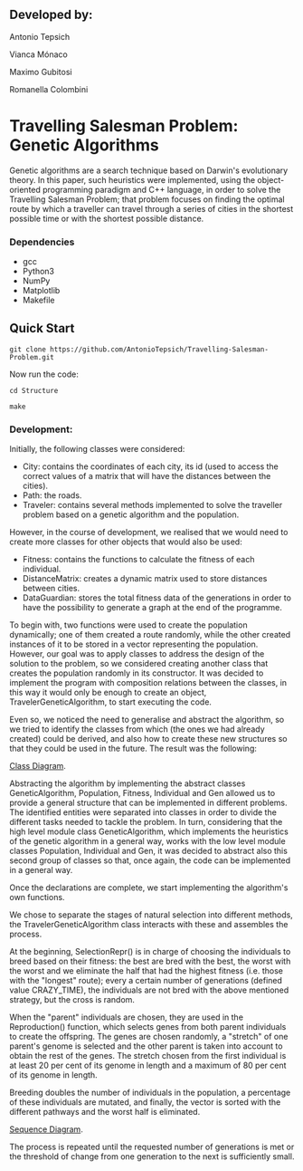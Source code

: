 ## Developed by: ##

Antonio Tepsich

Vianca Mónaco 

Maximo Gubitosi

Romanella Colombini

# Travelling Salesman Problem: Genetic Algorithms #

Genetic algorithms are a search technique based on Darwin's evolutionary theory. In this paper, such heuristics were implemented, using the object-oriented programming paradigm and C++ language, in order to solve the Travelling Salesman Problem; that problem focuses on finding the optimal route by which a traveller can travel through a series of cities in the shortest possible time or with the shortest possible distance. 

### Dependencies ###
* gcc
* Python3
* NumPy
* Matplotlib
* Makefile

## Quick Start ##
```
git clone https://github.com/AntonioTepsich/Travelling-Salesman-Problem.git
```
Now run the code:
```
cd Structure
```
```
make
```

### Development: ###

Initially, the following classes were considered:

- City: contains the coordinates of each city, its id (used to access the correct values of a matrix that will have the distances between the cities).
- Path: the roads.
- Traveler: contains several methods implemented to solve the traveller problem based on a genetic algorithm and the population.

However, in the course of development, we realised that we would need to create more classes for other objects that would also be used:

- Fitness: contains the functions to calculate the fitness of each individual.
- DistanceMatrix: creates a dynamic matrix used to store distances between cities.
- DataGuardian: stores the total fitness data of the generations in order to have the possibility to generate a graph at the end of the programme.

To begin with, two functions were used to create the population dynamically; one of them created a route randomly, while the other created instances of it to be stored in a vector representing the population. However, our goal was to apply classes to address the design of the solution to the problem, so we considered creating another class that creates the population randomly in its constructor. It was decided to implement the program with composition relations between the classes, in this way it would only be enough to create an object, TravelerGeneticAlgorithm, to start executing the code.

Even so, we noticed the need to generalise and abstract the algorithm, so we tried to identify the classes from which (the ones we had already created) could be derived, and also how to create these new structures so that they could be used in the future. The result was the following:


[Class Diagram](https://viewer.diagrams.net/?tags=%7B%7D&highlight=0000ff&edit=_blank&layers=1&nav=1#R7V1rc5s4F%2F41nkk7Ew932x%2FtpM12t33fNEm33U8ZxRCbLUYu4CTur18JJC6SAJFAfAmdTmuEkITORec850gM9LPV00UA1ssv0Ha8gabYTwP9fKBphjlC%2F%2BKCbVIwssZJwSJw7aRIzQqu3d9OUqgrpHTj2k5YqBhB6EXuulg4h77vzKNCGQgC%2BFisdg%2B9Yq9rsHC4gus58PjS764dLZNSTVGU7MYfjrtYRuydFaC1SUG4BDZ8zBXpHwb6WQBhlPxaPZ05Hp48OjHfP22%2Fe59%2FWhd%2Ffg1%2FgW%2Bzv27%2B9%2Fdp0tjHJo%2Bk7xA4fvTspn%2F%2FvP%2F4x9%2FGvz%2FWlx%2B%2FPioX07s%2FT8kjygPwNmTCLhzfidz51FvAwI2WK%2FLu0ZbOaPjorjzgo6vZPfSja3IHTccMeO7CR7%2FnaJxOgAoenAC1BbwpuRHBNSqdL13P%2Fgy2cIPfJozA%2FCe9mi1Rr79Rs8BDt1RUgG4HEeErzSrUuMZPomIFlQZOiOpc0ilS06LPIIxInTn0PLAO3bt4wLjKCgQL15%2FBKIIr2hDc%2BLZjk6uU5vFFFMCfKRvh5yUJQwiIZ8N5yvElIdSFA1dOFGxRFXI35TkidSq9fsx4WB2TsmWefVVSCIjcLNK20%2B6ukJwBf4EmIetPZ%2FozBP1Zov6sYnfAQ4T3QeTM8DSGeYZEP3KvmhXFbNqAZVWOZQeavobrjQciF%2Fq36N5An6J%2FL9Oy9xwTIzpEOYb1nPuolF3DNZi7%2FuJzXOfcyEquyDzgIoievfdiVlm6tu34MStFIAIJt2H%2BWUPXj%2BKJMmfoL5rOM2VoDkw0oDN0rWbX6C%2BuHkRn0EdcB9yYvRzEyo8OZmcB41WKdz3jbYv0rOUzq5zNCgRvSl1DQF2Gdp4bK59ltMp0BCuYNYRdIRLh5iglbzChz09Vjto6T21dQFkP3DneJQxdzG2oLEjqMhTfFVFNTY6o4xZoemV%2Fdb1vK%2FvK%2BD2bnZ5%2BGo2Xp6rKLzMDbXbhRJmInrwTCK3l4Wm5Cwr0t35tYDy3wLYRWZLHlPVTLPezeOHGSj1XTp9AvxbJ%2FzPatkvLLj2wPcEUQaKIrB24QcQlQwojG%2F%2FQp9FmjZWmBVZYLXikyW7GmHb6gLQ1DIq9JsNLy%2BIH3scjJyX%2BXbgWNpIOls5Evlm09L%2FnGs1f0gYQF7i5Jl6PSlfOOrh2PPQ2mGUQuTCJHiDivn0YGbQ3ycA%2B%2Bbb74Nob4ImoUjXW1xh80jDSaj4ty42X8Hx%2BTvPsMrtG6glZDxkR6h74somAVMVvaxvZDZ%2F8e3jCUrXAsHTu8i8gnlLxmp9bN2RXidiSLF3IsVoHmwiGiZGaLUhn0ENCp5%2F7MF6wulLvlqRtqJoVtuGLFm2LU%2B83AXhALBI815tQem%2BiRW9CLVr3hingmFF73oTKeBP6eH%2B9iRHHuqcYtUidiHNk511sQGC74O26EZY0x1W4EUIG68qNmPRuROtEFbkRIqJ250aIXP8jt9x5E0jUrLTl3qUtnBhkrbYuY%2B%2BL7MADfM3mzoPoxTsYXGdzWu91tE1CWeel7X7rfKC2%2B6twpTi%2BOUwnqfHiJXKSRItXd06SqtXbJI5vT3HQC13deRC7IzNURPwVVUkuP7q4YxmHouh9OPbCof6V493Bxw9ZwSwuQDcoeRu7IyHcBHOnnmR4FJUEEzkJgYMxwYdiTK%2FCKbmEsUGQOkBK0SHRFL3YRDJ48lQ%2BhsY0pDMN6TrDLci9XGBYk2kIERVsc9WIbJQOmOtnUojtoR9Ji%2B0GVnhfKENjZR33PgzYouNuKuMCGwjDgCJH2jArjPByx900i2y312HAsUCd4jjg7a8N8CM32hIfABH%2FFokWGqGuJmtoIVqoT3mDPauaLJoFk8xK7etCi%2BHtwvFxpoOgPepw0AeIub5gitH%2F93hAH90ItRQyXUTIWfRu75N7WZSTehRvE5lIddaLoAkRS6ua0ZEhoOk9ONE%2BXVURqCkirNUdPiEibCL8SH8IzXwspqeEkFiaY1pKxWzSAOpXou6oc5EqvJpASTykYmmHo2TCvKU6csejrQdV9mOcyayGOLwS9nPa3pySpZdOaW4l3p8x3mBDgBloiivuyTCvi6op0UmS4N2rD5PqpkMQoKIpmpejPZ1doqMOYW4FykkA2O18yATeE6mB%2FRrnDbx0gnk9BPnqA5vaNpKjk2oAutEwubyddsada7YIItflPIlH%2Bcz0mFIcZzfY7zN8PgoW1OIYRhvor9g5MDnngCbJNEfZ%2BvSYNlE2Jj3Gko0VWBUIweFlx4i5lseE3zRWUS3arefHdAdViNDTkjjl%2FkcIW6KKbshRhQ36tEgWibylA44R7iL2Z07MonbXGaGSjf2ZE2M4UgttmSOmrZbCf9yYrZbDf0Lmo8GlHPNlFrKsZdLH%2F1q0TMZsPE4Q%2F0tzdIt27LPif%2Fu6DVDMrsKNgAvHTwKAt%2BXhP1QHroA49JcHAkSBvjT%2Bpk9TzE1we40c35I6xx%2Boq9YuLzGShMxeZYa%2FbDmmq29v%2FbZK2ImkFuvM%2BhVGYDG0jhcYcRytsFWJDxQU8feSyikaVvvARayhygM7chGV4sYt8nYZFM%2FgXWxt%2BoZZRnVN7fj15GqT92v6YpXNcphZVdblK%2B0TLAEHy1KWj3KPW1tKg4fwhEqjnQRO8aD5zemX%2BJCQHrTbgWlsFE1V6T1tkwr2OBLQjvbZmy0ywnw4oJ0mAmNFcaFDXRQak2T3iJ0mAlL3GbFDNAi2P%2FDDQ31Mr%2F%2FBTQ8VTaUF50%2B0%2Bfhqm79Cdp6LZg8vX%2BeKkLzS%2BwQq2SAB02Ts%2BF3gimNmRXj2noIJu7SwK1RLoGJZPx2DijyirQyHlBcyGWE1TY2GuiMGSbJozJCVs4jFgtE8sflF5ExrzKrkTDoyqoHWwGildxWWS7Tx0DJGijkea7qpUZy3fb1E%2B83NO3HoZM3VHslt0VxVDcZelYZy04pHDOXqPc5Wbx3pjV1mWQC1M4NVL0%2BIz2c2nQFvTtGm5pAQj5%2FkYPdKsCfLBwtDxCF0CHxaWPUem723q5tzjsCuFkPvndnVOo%2B10HSphutYD7u0uo5ZjBUpffrU89axgwJedD7H7zQGiqPAfcq27J27iHf8ufMlLn8TpwpVy%2Fh%2BHk8qHnOPrXVB2J0fUaoLsbUXWCa8oRFbE4duSjSmrOz60B1Epx8aRNds8a4H1CjRdgGTqQabw6Q%2BEydT2dMJuGT9loAyriN6Gke3SJnBIzZIq8hauT1a06aVq%2FZoTQWjCk%2FecO04oY4kzRzo8mZ0hrF0t7wZojzI3iJ9KWFNWcJ2ln1oiFBRnB32yY5jvW9O1mTzBjuUNR7QPMMnDfVQ1C4W6R6KquBUHj%2FFUNTTLZN%2BSvPS8c3trQzcffSwVCrkrcNSHa4VPPLYGwEvJ6ysRukMljJEcCO2AX6cvOPiXGwW%2BT8nR4A4PYNogs3%2Br4s4GRK7po8acTJ2mJilqq0hTtprIU5sR6%2BEOPG5WcXQVG%2FX7kOqkDmS9HtSLXfE4BMVlJIQa85%2BfS%2FYB4Wr4m%2FK5qEqrg5ilWOAsibSjNd0v2Vn66bZQ1ldEHa8cyiLhnc5M7a43hQ3R4oEOHnqComw3DZNJDxsxTcjz9JBiw4FmsfL8h%2FU6u2LXdgXDGw2EsBYmvDTGG%2FBvBDDZhipAp6Hj3i%2FzZ0AMajZm13ytacD1UBmG7iYkLO688TNHhfrgrCi4JiQsN1ZFEJgbGrb%2F09E9cLxGxxggCwF%2Frl3wgNievGujMe9snjzQBu%2FtSyHtMF1HGTI0SKHuWnUIqC1kYmygr59s8SnPBSMBdWgBQShUxnQDUnlEi6gD7w88ia7qa3Z0l8LshFi0voUYxq0gbYZ7KeVtOyUtMYnrKlsW8z2uJbgNoPblJeOuWxo9Y90hNGZfLINz%2BG8iuG2UxYVhfzJvrzOuUccz6gYod4pGrtdWbPGiPlE0mQ8tExOL%2Bmvq5Z4YPUY1FK2dXyQ2zeuDMf6oPNt4xKbwfdBHVpWOTs2VYdjrb6tEo3YmvqxeLhVHXzQBsgVnFoyts6bUURjZvFSrT1QRBYPqFaR7%2FBU0gFZSqrCAC8v0Q18hvJk0omtpCpjXdhR%2BcgUs%2BqBjuwki0cae0VVkje3l5qKB96%2BhXzWCq%2BhGLVkg3AZT6HKai9iu6QXie0yMox9MF5oTv1utuiwugQxBD2SobFi0lktJ2isc6uFR%2F3aZaYnN0rtYPQ7YSXTGpHrjJPwxTZ30fXZSTQ8Lr3SKUNtRM8V64K3dCazxVKUZzKWxjCWwYYjWkvGYTqy9IpknOxx2j68vw%2Bdjviah7u6UZKILRS0jBc0pZKw9641pS6bWpbjcGVU8dHXtj0%2BYzKc5P8wELg0vxvsZ2m6Yfc0%2FFfspty8Ew%2BrXGwnVfV3KUzHDtIMiwJcI7xty6nZVE678Lm0iTFkP6WhDp%2Fpc%2FGNjdizhhvLZOtcPRJ5%2FL33kyNiCQnb93zQZQDxgeAZgQOwXn6BtoNr%2FAc%3D).

Abstracting the algorithm by implementing the abstract classes GeneticAlgorithm, Population, Fitness, Individual and Gen allowed us to provide a general structure that can be implemented in different problems. The identified entities were separated into classes in order to divide the different tasks needed to tackle the problem. In turn, considering that the high level module class GeneticAlgorithm, which implements the heuristics of the genetic algorithm in a general way, works with the low level module classes Population, Individual and Gen, it was decided to abstract also this second group of classes so that, once again, the code can be implemented in a general way.

Once the declarations are complete, we start implementing the algorithm's own functions.

We chose to separate the stages of natural selection into different methods, the TravelerGeneticAlgorithm class interacts with these and assembles the process.

At the beginning, SelectionRepr() is in charge of choosing the individuals to breed based on their fitness: the best are bred with the best, the worst with the worst and we eliminate the half that had the highest fitness (i.e. those with the "longest" route); every a certain number of generations (defined value CRAZY_TIME), the individuals are not bred with the above mentioned strategy, but the cross is random.

When the "parent" individuals are chosen, they are used in the Reproduction() function, which selects genes from both parent individuals to create the offspring. The genes are chosen randomly, a "stretch" of one parent's genome is selected and the other parent is taken into account to obtain the rest of the genes. The stretch chosen from the first individual is at least 20 per cent of its genome in length and a maximum of 80 per cent of its genome in length.


Breeding doubles the number of individuals in the population, a percentage of these individuals are mutated, and finally, the vector is sorted with the different pathways and the worst half is eliminated.

[Sequence Diagram](https://viewer.diagrams.net/?highlight=0000ff&edit=_blank&layers=1&nav=1&title=secuencia.drawio#R5Vtbb9s2FP41BroCMSRRNz86SZt1aLeiydD1qWAk2iZKiwJFJfF%2B%2FUiJupK2FcdyLutDYR5RFPWdy3fOETMBF%2BuHKwbT1RcaIzJxrPhhAi4njhOEofhfCjalwLfcUrBkOC5FdiO4xv8iJbSUNMcxyjoTOaWE47QrjGiSoIh3ZJAxet%2BdtqCk%2B9QULpEmuI4g0aXfccxXpTT0rEb%2BO8LLVfVk21JX1rCarATZCsb0viUCHybgglHKy1%2FrhwtEJHYVLuV9H7dcrTfGUMKH3PAHnn%2FO3QwQwvCfZ%2FDnF%2Bf7zZmtlrmDJFdvrHbLNxUEjOZJjOQq9gSc368wR9cpjOTVe6FzIVvxNVGX4W1GSc7RnEVKmYW0GblimHFGf9V4yglqF4hx9LD1%2FewaNWFtiK4RZxsxRd3g2cqylKUBoIC%2Fb%2FTmhEq2auls5ilzUaayrJdu0BQ%2FFKCPANd9M9jabhdbO%2FBOhy1I8vOPD2wWbT5bafLX9xsHXp3pdgvJkjLMV%2BsJmN8weIcIYlcoQRxH8%2FpSH3%2FhlKn8ma%2FJZ7xABCdidJ4ihsU2ERNXiBJ%2FbWTnIthwKGRMIRxRQmCa4dtiWUtIGIpyluE79A1lpXIKaa1tOaoDgrVDbZqODJrcqja%2Fq7XQ4BCWQWnuzBpJa85%2Bj0gpTnjxXO984l32tEEZX9ElTSBp6%2BOJuO40sMFgz%2FwO2L7uIbYBaxCO5SFAwzolcPPuNw1x%2BYpYMN6c4GUiRLeUc7ousIOMzyWJSuTFQkKGkriS3BIa%2FaqmqRAUHht%2FsfYS7ZqnLAjFHR7XtcQQgVw4ZDdDMICubv0q7bDRLjBrt1ogozmLkLqnp7h6E4frcgCTvFq%2FsS17X5QyOY7tjBWkPB1sMP9K01waEE3%2BZxziBl0ScQxplW1iEWCNpSD%2F9XiD92i4vQ7awUBnOAZjmwuE%2FVi3KCEiMMtw1E1b0QPm%2F7R%2B%2F5CgTi3HVePLB4VyMdi0Bi3tFDJjqDfadxmP99GGroUWzp4B50r2RDKp0%2BcqnfbAIDrZv5Afdhcq6VNbSOgLblrTlLts3%2FDMvOGt%2B%2BrPV%2FtqLLHcwaEkaTRVPeH5hlJ2LeqASMbtd0tRDLAyhIO5XCzhejIk3JT3qi6VFkXCxoo40c%2BX1jiO5e0iYIs4DZsArgchmHOaNaVbGVYuKKHSwhNaEMeWiPGocm3WK9c8QxgJDPZ9DE416kbnVEJpKiTv8oRjeTtfIfmOLZq1CqTEwsIwrZjmAtj4rSosGFBfg1MqbADHtiA%2FhG7HaVQETjdbcYYRqDsWjoExKNE4j5SRv%2FuUxPgOxzkk7yeOeIjVEujmLsnvWg0bXD80UpMnELSQPpKlMMLJ8nMxunTM1Vw3CxKws01N3nLwo8XPxYWp5VVMXjK7E4JjMXu7%2BttlpodkAK7ZkJ5M7UHXAPtZ8BZqfzwjz4zP2c7IvfndbvE4jBy%2B0iDid4t9YA8LIqMF45mG45ecFyxpaOe8mAhxqE%2BHg%2FX1ZF%2Ftdh6cfhV1JF91LPNzRvW9ykCHGU3LJLa2Aw2mUCv%2FzJpKNNsWMLUttxI0RFCMNu3R4UXe3t6gbzablhuHxyro%2BhFjNg1mrX%2FD2oXaul4VUpp1uwttqe%2BOZkSOZkRF3l7UT1XmDqUppSjCC1H5C0UhJjNv%2BV3VseiiSu19IgPMLRO%2FlrxQsw%2FX8gNXcpulRfRvZf5Fyr%2BmsVhSBJr9KX8%2Fke%2Bl7b0ot7Ue0BlogQnppfvGGqAbE4%2FAQR4Y8DXTMbbdRiIh29CEBvMmWdXU9OL7ok9SUGA%2FZ1%2FUrCFD57qvlBM1RvdAu8PAhnZG7YGVXTga2nppNy7BWn7QJVgQhqcj2B0WdwqG9UCPCYPZNDywa%2Br3YqvXT9xHZlVHT8122cvLrYv8Z66L6q9ZDZDX4nU4TJqu7xsskCo8T18hgX6fbKQKqXrOqBVS5XWv3Q3d525POPqXl7%2FTGHL0KVnQN%2BmAzrM54IlaFOAULQpHryhKu7mhHJKPmCcoy0bIpUQq5fVSqSA8qFfRaoLb3SZ4UI%2BP%2F3n7RB2Naa%2FCcZ3Z1AkHmZ%2Bevtmzqee3GiLdlYE1dUHrqjsoH3uskYPQ7T9256Zda%2Bf8kZzCePzoEnJ4lUMWY3isA0h7DhsfWofTnMsnXdTn8UerwPvqNKWjpjPJ4x2WcV7OyaQnIevaPf8ceAzJGw1YvdbmeUpQ3UQkZV8v4pR1ZeW5gVqmWo8X%2B%2FuRpsWuUPK%2Bv1R39DSmoilK5J5htqr%2FJkBcbp2tPZwilGoFM3X7KHWP96mE4XcLdK%2By%2FcdSRbhnnS1k0KxTTaSLRYbGKeD1D5vzOP5LqBgSIoykSl3o3c8lSn4usOGg0YFJzIvKEfxemJi508A%2BTOuuHfTW8gap%2FWiHx%2FSezBXi4ySiL0mHoOe2rnekT1Wu507DYacRj6bDAYdVVXKk06bhS8%2FQz0aqJr2RH8Yuz2ytSgWN5JsiS1CwOhdZXZNPEXiLyFea4fKI4iUr55oaDyJNEAmWeAmIC4tBMOP3KCsID7Oy8yXEQnfy%2FY6SbHm%2B2U7aJmnKtR6dEYhh80eRpWk0f1kKPvwH).

The process is repeated until the requested number of generations is met or the threshold of change from one generation to the next is sufficiently small.
